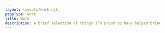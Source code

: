 ```yaml
---
layout: layouts/work.njk
pageType: work
title: Work
description: A brief selection of things I’m proud to have helped bring to life.
---
```

